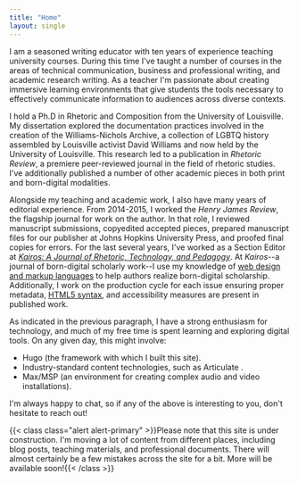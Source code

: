 ```yaml
---
title: "Home"
layout: single
---
```


I am a seasoned writing educator with ten years of experience teaching university courses. During this time I've taught a number of courses in the areas of technical communication, business and professional writing, and academic research writing. As a teacher I'm passionate about creating immersive learning environments that give students the tools necessary to effectively communicate information to audiences across diverse contexts.

I hold a Ph.D in Rhetoric and Composition from the University of Louisville. My dissertation explored the documentation practices involved in the creation of the Williams-Nichols Archive, a collection of LGBTQ history assembled by Louisville activist David Williams and now held by the University of Louisville. This research led to a publication in *Rhetoric Review*, a premiere peer-reviewed journal in the field of rhetoric studies. I've additionally published a number of other academic pieces in both print and born-digital modalities.

Alongside my teaching and academic work, I also have many years of editorial experience. From 2014-2015, I worked the *Henry James Review*, the flagship journal for work on the author. In that role, I reviewed manuscript submissions, copyedited accepted pieces, prepared manuscript files for our publisher at Johns Hopkins University Press, and proofed final copies for errors. For the last several years, I've worked as a Section Editor at *[Kairos: A Journal of Rhetoric, Technology, and Pedagogy](https://kairos.technorhetoric.net)*. At *Kairos*--a journal of born-digital scholarly work--I use my knowledge of [web design and markup languages](/skills/web-design) to help authors realize born-digital scholarship. Additionally, I work on the production cycle for each issue ensuring proper metadata, [HTML5 syntax](/skills/html5-/-css), and accessibility measures are present in published work.

As indicated in the previous paragraph, I have a strong enthusiasm for technology, and much of my free time is spent learning and exploring digital tools. On any given day, this might involve:

- Hugo (the framework with which I built this site).
- Industry-standard content technologies, such as Articulate .
- Max/MSP (an environment for creating complex audio and video installations).

I'm always happy to chat, so if any of the above is interesting to you, don't hesitate to reach out!

{{< class class="alert alert-primary" >}}Please note that this site is under construction. I'm moving a lot of content from different places, including blog posts, teaching materials, and professional documents. There will almost certainly be a few mistakes across the site for a bit. More will be available soon!{{< /class >}}
